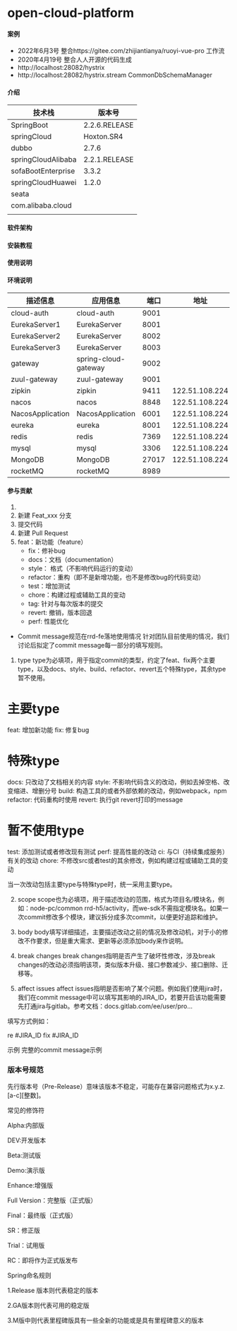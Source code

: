 # open-cloud-platform

#### 案例

* 2022年6月3号 整合https://gitee.com/zhijiantianya/ruoyi-vue-pro 工作流
* 2020年4月19号 整合人人开源的代码生成
* http://localhost:28082/hystrix
* http://localhost:28082/hystrix.stream
  CommonDbSchemaManager

#### 介绍

| 技术栈             | 版本号        |
| ------------------ | ------------- |
| SpringBoot         | 2.2.6.RELEASE |
| springCloud        | Hoxton.SR4    |
| dubbo              | 2.7.6         |
| springCloudAlibaba | 2.2.1.RELEASE |
| sofaBootEnterprise | 3.3.2         |
| springCloudHuawei  | 1.2.0         |
| seata              |               |
| com.alibaba.cloud  |               |
|                    |               |

#### 软件架构

#### 安装教程

#### 使用说明

#### 环境说明

| 描述信息 | 应用信息 | 端口 | 地址 |
| --- | ---| --- | --- |
| cloud-auth | cloud-auth | 9001  |  |
| EurekaServer1 | EurekaServer | 8001  |  |
| EurekaServer2 | EurekaServer | 8002  |  |
| EurekaServer3 | EurekaServer | 8003  |  |
| gateway | spring-cloud-gateway | 9002  |  |
| zuul-gateway | zuul-gateway | 9001  |  |
| zipkin | zipkin | 9411  |122.51.108.224  |
| nacos | nacos | 8848  |122.51.108.224  |
| NacosApplication | NacosApplication | 6001  |122.51.108.224  |
| eureka | eureka | 8001  | 122.51.108.224 |
| redis | redis | 7369  | 122.51.108.224 |
| mysql | mysql | 3306  | 122.51.108.224 |
| MongoDB |  MongoDB | 27017  | 122.51.108.224 |
| rocketMQ | rocketMQ | 8989  |  |

#### 参与贡献

1.
2. 新建 Feat_xxx 分支
3. 提交代码
4. 新建 Pull Request
5. feat：新功能（feature）
    * fix：修补bug
    * docs：文档（documentation）
    * style： 格式（不影响代码运行的变动）
    * refactor：重构（即不是新增功能，也不是修改bug的代码变动）
    * test：增加测试
    * chore：构建过程或辅助工具的变动
    * tag: 针对与每次版本的提交
    * revert: 撤销，版本回退
    * perf: 性能优化

* Commit message规范在rrd-fe落地使用情况 针对团队目前使用的情况，我们讨论后拟定了commit message每一部分的填写规则。

1. type type为必填项，用于指定commit的类型，约定了feat、fix两个主要type，以及docs、style、build、refactor、revert五个特殊type，其余type暂不使用。

# 主要type

feat:     增加新功能 fix:      修复bug

# 特殊type

docs:     只改动了文档相关的内容 style:    不影响代码含义的改动，例如去掉空格、改变缩进、增删分号 build:    构造工具的或者外部依赖的改动，例如webpack，npm refactor: 代码重构时使用
revert:   执行git revert打印的message

# 暂不使用type

test:     添加测试或者修改现有测试 perf:     提高性能的改动 ci:       与CI（持续集成服务）有关的改动 chore:    不修改src或者test的其余修改，例如构建过程或辅助工具的变动

当一次改动包括主要type与特殊type时，统一采用主要type。

2. scope scope也为必填项，用于描述改动的范围，格式为项目名/模块名，例如：node-pc/common
   rrd-h5/activity，而we-sdk不需指定模块名。如果一次commit修改多个模块，建议拆分成多次commit，以便更好追踪和维护。

3. body body填写详细描述，主要描述改动之前的情况及修改动机，对于小的修改不作要求，但是重大需求、更新等必须添加body来作说明。

4. break changes break changes指明是否产生了破坏性修改，涉及break changes的改动必须指明该项，类似版本升级、接口参数减少、接口删除、迁移等。

5. affect issues affect issues指明是否影响了某个问题。例如我们使用jira时，我们在commit
   message中可以填写其影响的JIRA_ID，若要开启该功能需要先打通jira与gitlab。参考文档：docs.gitlab.com/ee/user/pro…

填写方式例如：

re #JIRA_ID fix #JIRA_ID

示例 完整的commit message示例

### 版本号规范

先行版本号（Pre-Release）意味该版本不稳定，可能存在兼容问题格式为x.y.z.[a-c][整数]。

常见的修饰符

Alpha:内部版

DEV:开发版本

Beta:测试版

Demo:演示版

Enhance:增强版

Full Version：完整版（正式版）

Final：最终版（正式版）

SR：修正版

Trial：试用版

RC：即将作为正式版发布

Spring命名规则

1.Release 版本则代表稳定的版本

2.GA版本则代表可用的稳定版

3.M版中则代表里程碑版具有一些全新的功能或是具有里程碑意义的版本